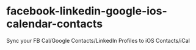 # facebook-linkedin-google-ios-calendar-contacts
Sync your FB Cal/Google Contacts/LinkedIn Profiles to iOS Contacts/iCal
